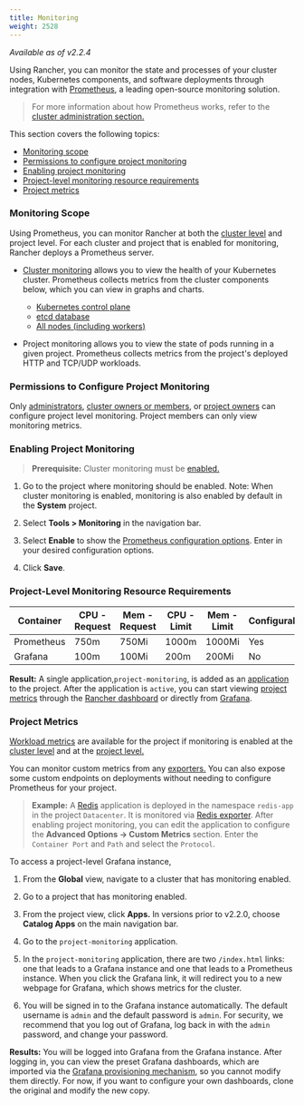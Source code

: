 ```yaml
---
title: Monitoring
weight: 2528
---
```


_Available as of v2.2.4_

Using Rancher, you can monitor the state and processes of your cluster nodes, Kubernetes components, and software deployments through integration with [Prometheus](https://prometheus.io/), a leading open-source monitoring solution.

> For more information about how Prometheus works, refer to the [cluster administration section.]({{<baseurl>}}/rancher/v2.0.x-v2.4.x/en/cluster-admin/tools/monitoring/#about-prometheus)

This section covers the following topics:

- [Monitoring scope](#monitoring-scope)
- [Permissions to configure project monitoring](#permissions-to-configure-project-monitoring)
- [Enabling project monitoring](#enabling-project-monitoring)
- [Project-level monitoring resource requirements](#project-level-monitoring-resource-requirements)
- [Project metrics](#project-metrics)

### Monitoring Scope

Using Prometheus, you can monitor Rancher at both the [cluster level]({{<baseurl>}}/rancher/v2.0.x-v2.4.x/en/cluster-admin/tools/monitoring/) and project level. For each cluster and project that is enabled for monitoring, Rancher deploys a Prometheus server.

- [Cluster monitoring]({{<baseurl>}}/rancher/v2.0.x-v2.4.x/en/cluster-admin/tools/monitoring/) allows you to view the health of your Kubernetes cluster. Prometheus collects metrics from the cluster components below, which you can view in graphs and charts.

    - [Kubernetes control plane]({{<baseurl>}}/rancher/v2.0.x-v2.4.x/en/cluster-admin/tools/monitoring/cluster-metrics/#kubernetes-components-metrics)
    - [etcd database]({{<baseurl>}}/rancher/v2.0.x-v2.4.x/en/cluster-admin/tools/monitoring/cluster-metrics/#etcd-metrics)
    - [All nodes (including workers)]({{<baseurl>}}/rancher/v2.0.x-v2.4.x/en/cluster-admin/tools/monitoring/cluster-metrics/#cluster-metrics)

- Project monitoring allows you to view the state of pods running in a given project. Prometheus collects metrics from the project's deployed HTTP and TCP/UDP workloads.

### Permissions to Configure Project Monitoring

Only [administrators]({{<baseurl>}}/rancher/v2.0.x-v2.4.x/en/admin-settings/rbac/global-permissions/), [cluster owners or members]({{<baseurl>}}/rancher/v2.0.x-v2.4.x/en/admin-settings/rbac/cluster-project-roles/#cluster-roles), or [project owners]({{<baseurl>}}/rancher/v2.0.x-v2.4.x/en/admin-settings/rbac/cluster-project-roles/#project-roles) can configure project level monitoring. Project members can only view monitoring metrics.

### Enabling Project Monitoring

> **Prerequisite:** Cluster monitoring must be [enabled.]({{<baseurl>}}/rancher/v2.0.x-v2.4.x/en/cluster-admin/tools/monitoring/)

1. Go to the project where monitoring should be enabled. Note: When cluster monitoring is enabled, monitoring is also enabled by default in the **System** project.

1. Select **Tools > Monitoring** in the navigation bar.

1. Select **Enable** to show the [Prometheus configuration options]({{<baseurl>}}/rancher/v2.0.x-v2.4.x/en/cluster-admin/tools/monitoring/prometheus/). Enter in your desired configuration options.

1. Click **Save**.

### Project-Level Monitoring Resource Requirements

Container| CPU - Request | Mem - Request | CPU - Limit | Mem - Limit | Configurable
---------|---------------|---------------|-------------|-------------|-------------
Prometheus|750m| 750Mi | 1000m | 1000Mi | Yes
Grafana | 100m | 100Mi | 200m | 200Mi | No


**Result:** A single application,`project-monitoring`, is added as an [application]({{<baseurl>}}/rancher/v2.0.x-v2.4.x/en/catalog/apps/) to the project.  After the application is `active`, you can start viewing [project metrics](#project-metrics) through the [Rancher dashboard]({{<baseurl>}}/rancher/v2.0.x-v2.4.x/en/cluster-admin/tools/monitoring/#rancher-dashboard) or directly from [Grafana]({{<baseurl>}}/rancher/v2.0.x-v2.4.x/en/cluster-admin/tools/monitoring/#grafana).

### Project Metrics

[Workload metrics]({{<baseurl>}}/rancher/v2.0.x-v2.4.x/en/cluster-admin/tools/monitoring/cluster-metrics/#workload-metrics) are available for the project if monitoring is enabled at the [cluster level]({{<baseurl>}}/rancher/v2.0.x-v2.4.x/en/cluster-admin/tools/monitoring/) and at the [project level.](#enabling-project-monitoring)

You can monitor custom metrics from any [exporters.](https://prometheus.io/docs/instrumenting/exporters/) You can also expose some custom endpoints on deployments without needing to configure Prometheus for your project.

> **Example:**
> A [Redis](https://redis.io/) application is deployed in the namespace `redis-app` in the project `Datacenter`. It is monitored via [Redis exporter](https://github.com/oliver006/redis_exporter). After enabling project monitoring, you can edit the application to configure the <b>Advanced Options -> Custom Metrics</b> section. Enter the `Container Port` and `Path` and select the `Protocol`.

To access a project-level Grafana instance,

1. From the **Global** view, navigate to a cluster that has monitoring enabled.

1. Go to a project that has monitoring enabled.

1. From the project view, click **Apps.** In versions prior to v2.2.0, choose **Catalog Apps** on the main navigation bar.

1. Go to the `project-monitoring` application.

1. In the `project-monitoring` application, there are two `/index.html` links: one that leads to a Grafana instance and one that leads to a Prometheus instance. When you click the Grafana link, it will redirect you to a new webpage for Grafana, which shows metrics for the cluster.

1. You will be signed in to the Grafana instance automatically. The default username is `admin` and the default password is `admin`. For security, we recommend that you log out of Grafana, log back in with the `admin` password, and change your password.

**Results:** You will be logged into Grafana from the Grafana instance. After logging in, you can view the preset Grafana dashboards, which are imported via the [Grafana provisioning mechanism](http://docs.grafana.org/administration/provisioning/#dashboards), so you cannot modify them directly. For now, if you want to configure your own dashboards, clone the original and modify the new copy.
